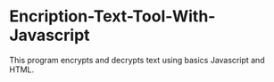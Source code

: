 # Encription-Text-Tool-With-Javascript
This program encrypts and decrypts text using basics Javascript and HTML.
